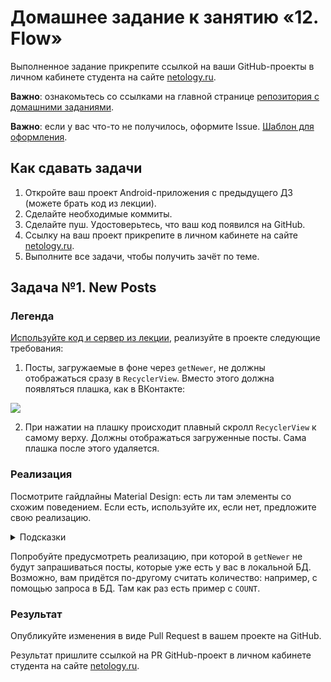 # Домашнее задание к занятию «12. Flow»

Выполненное задание прикрепите ссылкой на ваши GitHub-проекты в личном кабинете студента на сайте [netology.ru](https://netology.ru).

**Важно**: ознакомьтесь со ссылками на главной странице [репозитория с домашними заданиями](../README.md).

**Важно**: если у вас что-то не получилось, оформите Issue. [Шаблон для оформления](../report-requirements.md).

## Как сдавать задачи

1. Откройте ваш проект Android-приложения с предыдущего ДЗ (можете брать код из лекции).
1. Сделайте необходимые коммиты.
1. Сделайте пуш. Удостоверьтесь, что ваш код появился на GitHub.
1. Ссылку на ваш проект прикрепите в личном кабинете на сайте [netology.ru](https://netology.ru).
1. Выполните все задачи, чтобы получить зачёт по теме.

## Задача №1. New Posts

### Легенда

[Используйте код и сервер из лекции](https://github.com/netology-code/andin-code/tree/master/11_flow), реализуйте в проекте следующие требования:

1. Посты, загружаемые в фоне через `getNewer`, не должны отображаться сразу в `RecyclerView`. Вместо этого должна появляться плашка, как в ВКонтакте:

![](pic/vk.png)

2. При нажатии на плашку происходит плавный скролл `RecyclerView` к самому верху. Должны отображаться загруженные посты. Сама плашка после этого удаляется.

### Реализация
Посмотрите гайдлайны Material Design: есть ли там элементы со схожим поведением. Если есть, используйте их, если нет, предложите свою реализацию.

<details>
<summary>Подсказки</summary>

Самый простой вариант «отображать / не отображать» — это добавить в `Entity` поле и переделать `SELECT` так, чтобы он показывал только те, у которых поле выставлено. Нажав на плашку, вы можете сделать `UPDATE` и выставить поле всем в «показывать»).
</details>

Попробуйте предусмотреть реализацию, при которой в `getNewer` не будут запрашиваться посты, которые уже есть у вас в локальной БД. Возможно, вам придётся по-другому считать количество: например, с помощью запроса в БД. Там как раз есть пример с `COUNT`.

### Результат

Опубликуйте изменения в виде Pull Request в вашем проекте на GitHub.

Результат пришлите ссылкой на PR GitHub-проект в личном кабинете студента на сайте [netology.ru](https://netology.ru).